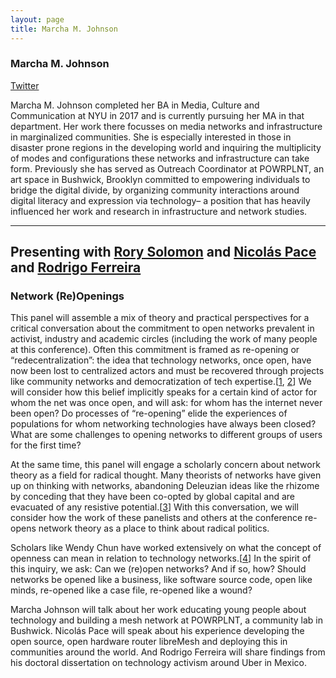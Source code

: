 ```yaml
---
layout: page
title: Marcha M. Johnson
---
```

<h3>Marcha M. Johnson</h3>
<!-- <img src="" width="256" /> -->
<p><a href="https://twitter.com/mcc_marcha" target="_blank">Twitter</a></p>
<p>Marcha M. Johnson completed her BA in Media, Culture and Communication at NYU in 2017 and is currently pursuing her MA in that department. Her work there focusses on media networks and infrastructure in marginalized communities. She is especially interested in those in disaster prone regions in the developing world and inquiring the multiplicity of modes and configurations these networks and infrastructure can take form. Previously she has served as Outreach Coordinator at POWRPLNT, an art space in Bushwick, Brooklyn committed to empowering individuals to bridge the digital divide, by organizing community interactions around digital literacy and expression via technology– a position that has heavily influenced her work and research in infrastructure and network studies.</p>

<hr />
<h2>Presenting with <a href="rory-solomon">Rory Solomon</a> and <a href="nicolas-pace">Nicolás Pace</a> and <a href="rodrigo-ferreira">Rodrigo Ferreira</a></h2>
<h3>Network (Re)Openings</h3>
<p>This panel will assemble a mix of theory and practical perspectives for a critical conversation about the commitment to open networks prevalent in activist, industry and academic circles (including the work of many people at this conference). Often this commitment is framed as re-opening or “redecentralization”: the idea that technology networks, once open, have now been lost to centralized actors and must be recovered through projects like community networks and democratization of tech expertise.[<a href="http://www.wired.co.uk/article/tim-berners-lee-reclaim-the-web" target="_blank">1</a>, <a href="https://books.google.com/books/about/The_Master_Switch.html?id=nlnpJl7lNKUC" target="_blank">2</a>] We will consider how this belief implicitly speaks for a certain kind of actor for whom the net was once open, and will ask: for whom has the internet never been open? Do processes of “re-opening” elide the experiences of populations for whom networking technologies have always been closed? What are some challenges to opening networks to different groups of users for the first time?</p>

<p>At the same time, this panel will engage a scholarly concern about network theory as a field for radical thought. Many theorists of networks have given up on thinking with networks, abandoning Deleuzian ideas like the rhizome by conceding that they have been co-opted by global capital and are evacuated of any resistive potential.[<a href="http://cultureandcommunication.org/galloway/the-reticular-fallacy" target="_blank">3</a>] With this conversation, we will consider how the work of these panelists and others at the conference re-opens network theory as a place to think about radical politics.</p>

<p>Scholars like Wendy Chun have worked extensively on what the concept of openness can mean in relation to technology networks.[<a href="https://vimeo.com/16647697" target="_blank">4</a>] In the spirit of this inquiry, we ask: Can we (re)open networks? And if so, how? Should networks be opened like a business, like software source code, open like minds, re-opened like a case file, re-opened like a wound?</p>

<p>Marcha Johnson will talk about her work educating young people about technology and building a mesh network at POWRPLNT, a community lab in Bushwick. Nicolás Pace will speak about his experience developing the open source, open hardware router libreMesh and deploying this in communities around the world. And Rodrigo Ferreira will share findings from his doctoral dissertation on technology activism around Uber in Mexico.</p>